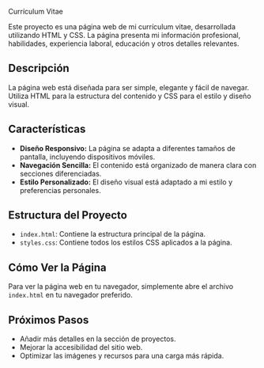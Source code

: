 Currículum Vitae

Este proyecto es una página web de mi currículum vitae, desarrollada utilizando HTML y CSS. La página presenta mi información profesional, habilidades, experiencia laboral, educación y otros detalles relevantes.

## Descripción

La página web está diseñada para ser simple, elegante y fácil de navegar. Utiliza HTML para la estructura del contenido y CSS para el estilo y diseño visual.

## Características

- **Diseño Responsivo:** La página se adapta a diferentes tamaños de pantalla, incluyendo dispositivos móviles.
- **Navegación Sencilla:** El contenido está organizado de manera clara con secciones diferenciadas.
- **Estilo Personalizado:** El diseño visual está adaptado a mi estilo y preferencias personales.

## Estructura del Proyecto

- `index.html`: Contiene la estructura principal de la página.
- `styles.css`: Contiene todos los estilos CSS aplicados a la página.

## Cómo Ver la Página

Para ver la página web en tu navegador, simplemente abre el archivo `index.html` en tu navegador preferido.

## Próximos Pasos

- Añadir más detalles en la sección de proyectos.
- Mejorar la accesibilidad del sitio web.
- Optimizar las imágenes y recursos para una carga más rápida.
